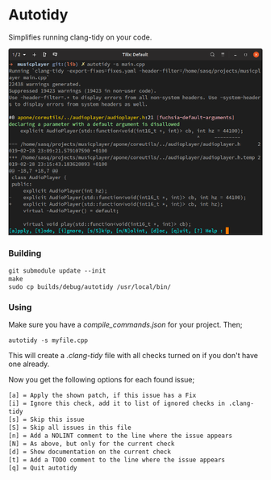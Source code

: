 # Autotidy

Simplifies running clang-tidy on your code.

![Screenshot](/extra/screenshot.png?raw=true "Screenshot")

### Building

```
git submodule update --init
make
sudo cp builds/debug/autotidy /usr/local/bin/
```

### Using

Make sure you have a _compile_commands.json_ for your project. Then;

```
autotidy -s myfile.cpp 
```

This will create a _.clang-tidy_ file with all checks turned on if you
don't have one already.

Now you get the following options for each found issue;
```
[a] = Apply the shown patch, if this issue has a Fix
[i] = Ignore this check, add it to list of ignored checks in .clang-tidy
[s] = Skip this issue
[S] = Skip all issues in this file
[n] = Add a NOLINT comment to the line where the issue appears
[N] = As above, but only for the current check
[d] = Show documentation on the current check
[t] = Add a TODO comment to the line where the issue appears
[q] = Quit autotidy
```

